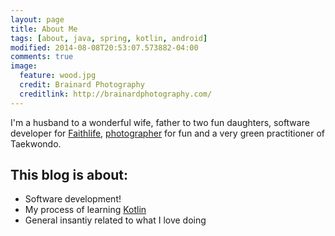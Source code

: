 ```yaml
---
layout: page
title: About Me
tags: [about, java, spring, kotlin, android]
modified: 2014-08-08T20:53:07.573882-04:00
comments: true
image:
  feature: wood.jpg
  credit: Brainard Photography
  creditlink: http://brainardphotography.com/
---
```


I'm a husband to a wonderful wife, father to two fun daughters, software developer for [Faithlife](http://faithlife.com/about), [photographer](http://brainardphotography.com) for fun and a very green practitioner of Taekwondo.

## This blog is about:

* Software development!
* My process of learning [Kotlin](http://kotlinlang.org)
* General insantiy related to what I love doing
